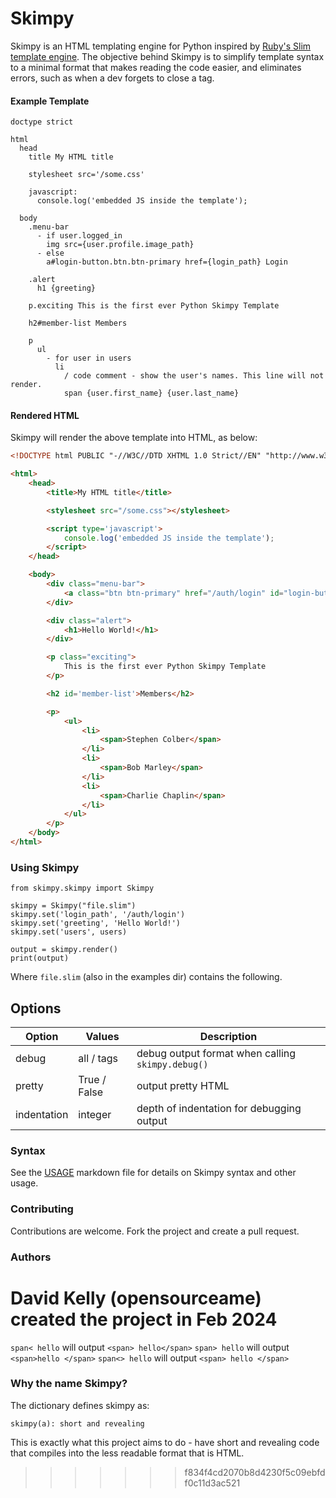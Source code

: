 # Skimpy

Skimpy is an HTML templating engine for Python inspired by [Ruby's Slim template engine](https://github.com/slim-template/slim).
The objective behind Skimpy is to simplify template syntax to a minimal format that
makes reading the code easier, and eliminates errors, such as when a dev forgets to close a tag.

#### Example Template


```slim
doctype strict

html
  head
    title My HTML title

    stylesheet src='/some.css'

    javascript:
      console.log('embedded JS inside the template');

  body
    .menu-bar
      - if user.logged_in
        img src={user.profile.image_path}
      - else
        a#login-button.btn.btn-primary href={login_path} Login

    .alert
      h1 {greeting}

    p.exciting This is the first ever Python Skimpy Template

    h2#member-list Members

    p
      ul
        - for user in users
          li
            / code comment - show the user's names. This line will not render.
            span {user.first_name} {user.last_name}
```

#### Rendered HTML

Skimpy will render the above template into HTML, as below:

```html
<!DOCTYPE html PUBLIC "-//W3C//DTD XHTML 1.0 Strict//EN" "http://www.w3.org/TR/xhtml1/DTD/xhtml1-strict.dtd">

<html>
    <head>
        <title>My HTML title</title>

        <stylesheet src="/some.css"></stylesheet>

        <script type='javascript'>
            console.log('embedded JS inside the template');
        </script>
    </head>

    <body>
        <div class="menu-bar">
            <a class="btn btn-primary" href="/auth/login" id="login-button"/>Login</a>
        </div>

        <div class="alert">
            <h1>Hello World!</h1>
        </div>

        <p class="exciting">
            This is the first ever Python Skimpy Template
        </p>

        <h2 id='member-list'>Members</h2>

        <p>
            <ul>
                <li>
                    <span>Stephen Colber</span>
                </li>
                <li>
                    <span>Bob Marley</span>
                </li>
                <li>
                    <span>Charlie Chaplin</span>
                </li>
            </ul>
        </p>
    </body>
</html>
```


### Using Skimpy


```
from skimpy.skimpy import Skimpy

skimpy = Skimpy("file.slim")
skimpy.set('login_path', '/auth/login')
skimpy.set('greeting', 'Hello World!')
skimpy.set('users', users)

output = skimpy.render()
print(output)
```

Where `file.slim` (also in the examples dir) contains the following.

## Options

| Option      | Values        | Description                                       |
|-------------|---------------|---------------------------------------------------|
| debug       | all / tags    | debug output format when calling `skimpy.debug()` |
| pretty      | True / False  | output pretty HTML                                |
| indentation | integer       | depth of indentation for debugging output         |


### Syntax

See the [USAGE](USAGE.md) markdown file for details on Skimpy syntax and other usage.

### Contributing

Contributions are welcome.  Fork the project and create a pull request.

### Authors

David Kelly (opensourceame) created the project in Feb 2024
=======
`span< hello`  will output `<span> hello</span>`
`span> hello`  will output `<span>hello </span>`
`span<> hello` will output `<span> hello </span>`

### Why the name Skimpy?

The dictionary defines skimpy as:

`skimpy(a): short and revealing`

This is exactly what this project aims to do - have short and revealing code that compiles into the less readable format that is HTML.
>>>>>>> f834f4cd2070b8d4230f5c09ebfdf0c11d3ac521
